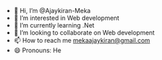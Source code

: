 - 👋 Hi, I’m @Ajaykiran-Meka
- 👀 I’m interested in Web development
- 🌱 I’m currently learning .Net
- 💞️ I’m looking to collaborate on Web development
- 📫 How to reach me mekaajaykiran@gmail.com
- 😄 Pronouns: He

<!---
Ajaykiran-Meka/Ajaykiran-Meka is a ✨ special ✨ repository because its `README.md` (this file) appears on your GitHub profile.
You can click the Preview link to take a look at your changes.
--->
